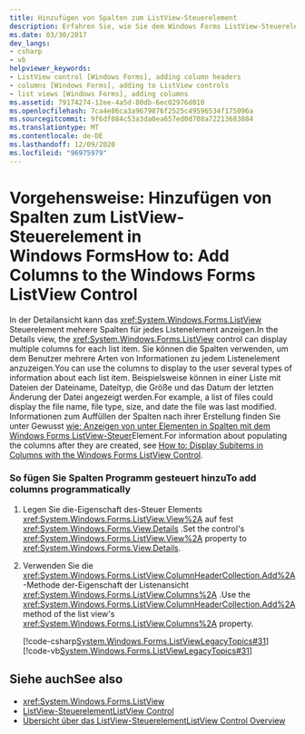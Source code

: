 ```yaml
---
title: Hinzufügen von Spalten zum ListView-Steuerelement
description: Erfahren Sie, wie Sie dem Windows Forms ListView-Steuerelement Spalten hinzufügen, um verschiedene Arten von Informationen zu jedem Listenelement anzuzeigen.
ms.date: 03/30/2017
dev_langs:
- csharp
- vb
helpviewer_keywords:
- ListView control [Windows Forms], adding column headers
- columns [Windows Forms], adding to ListView controls
- list views [Windows Forms], adding columns
ms.assetid: 79174274-12ee-4a5d-80db-6ec02976d010
ms.openlocfilehash: 7ca4e86ca3a9679876f2525c49596534f175096a
ms.sourcegitcommit: 9f6df084c53a3da0ea657ed0d708a72213683084
ms.translationtype: MT
ms.contentlocale: de-DE
ms.lasthandoff: 12/09/2020
ms.locfileid: "96975979"
---
```

# <a name="how-to-add-columns-to-the-windows-forms-listview-control"></a><span data-ttu-id="a2d40-103">Vorgehensweise: Hinzufügen von Spalten zum ListView-Steuerelement in Windows Forms</span><span class="sxs-lookup"><span data-stu-id="a2d40-103">How to: Add Columns to the Windows Forms ListView Control</span></span>
<span data-ttu-id="a2d40-104">In der Detailansicht kann das <xref:System.Windows.Forms.ListView> Steuerelement mehrere Spalten für jedes Listenelement anzeigen.</span><span class="sxs-lookup"><span data-stu-id="a2d40-104">In the Details view, the <xref:System.Windows.Forms.ListView> control can display multiple columns for each list item.</span></span> <span data-ttu-id="a2d40-105">Sie können die Spalten verwenden, um dem Benutzer mehrere Arten von Informationen zu jedem Listenelement anzuzeigen.</span><span class="sxs-lookup"><span data-stu-id="a2d40-105">You can use the columns to display to the user several types of information about each list item.</span></span> <span data-ttu-id="a2d40-106">Beispielsweise können in einer Liste mit Dateien der Dateiname, Dateityp, die Größe und das Datum der letzten Änderung der Datei angezeigt werden.</span><span class="sxs-lookup"><span data-stu-id="a2d40-106">For example, a list of files could display the file name, file type, size, and date the file was last modified.</span></span> <span data-ttu-id="a2d40-107">Informationen zum Auffüllen der Spalten nach ihrer Erstellung finden Sie unter Gewusst [wie: Anzeigen von unter Elementen in Spalten mit dem Windows Forms ListView-Steuer](how-to-display-subitems-in-columns-with-the-windows-forms-listview-control.md)Element.</span><span class="sxs-lookup"><span data-stu-id="a2d40-107">For information about populating the columns after they are created, see [How to: Display Subitems in Columns with the Windows Forms ListView Control](how-to-display-subitems-in-columns-with-the-windows-forms-listview-control.md).</span></span>  
  
### <a name="to-add-columns-programmatically"></a><span data-ttu-id="a2d40-108">So fügen Sie Spalten Programm gesteuert hinzu</span><span class="sxs-lookup"><span data-stu-id="a2d40-108">To add columns programmatically</span></span>  
  
1. <span data-ttu-id="a2d40-109">Legen Sie die-Eigenschaft des-Steuer Elements <xref:System.Windows.Forms.ListView.View%2A> auf fest <xref:System.Windows.Forms.View.Details> .</span><span class="sxs-lookup"><span data-stu-id="a2d40-109">Set the control's <xref:System.Windows.Forms.ListView.View%2A> property to <xref:System.Windows.Forms.View.Details>.</span></span>  
  
2. <span data-ttu-id="a2d40-110">Verwenden Sie die <xref:System.Windows.Forms.ListView.ColumnHeaderCollection.Add%2A> -Methode der-Eigenschaft der Listenansicht <xref:System.Windows.Forms.ListView.Columns%2A> .</span><span class="sxs-lookup"><span data-stu-id="a2d40-110">Use the <xref:System.Windows.Forms.ListView.ColumnHeaderCollection.Add%2A> method of the list view's <xref:System.Windows.Forms.ListView.Columns%2A> property.</span></span>  
  
     [!code-csharp[System.Windows.Forms.ListViewLegacyTopics#31](~/samples/snippets/csharp/VS_Snippets_Winforms/System.Windows.Forms.ListViewLegacyTopics/CS/Class1.cs#31)]
     [!code-vb[System.Windows.Forms.ListViewLegacyTopics#31](~/samples/snippets/visualbasic/VS_Snippets_Winforms/System.Windows.Forms.ListViewLegacyTopics/VB/Class1.vb#31)]  
  
## <a name="see-also"></a><span data-ttu-id="a2d40-111">Siehe auch</span><span class="sxs-lookup"><span data-stu-id="a2d40-111">See also</span></span>

- <xref:System.Windows.Forms.ListView>
- [<span data-ttu-id="a2d40-112">ListView-Steuerelement</span><span class="sxs-lookup"><span data-stu-id="a2d40-112">ListView Control</span></span>](listview-control-windows-forms.md)
- [<span data-ttu-id="a2d40-113">Übersicht über das ListView-Steuerelement</span><span class="sxs-lookup"><span data-stu-id="a2d40-113">ListView Control Overview</span></span>](listview-control-overview-windows-forms.md)
